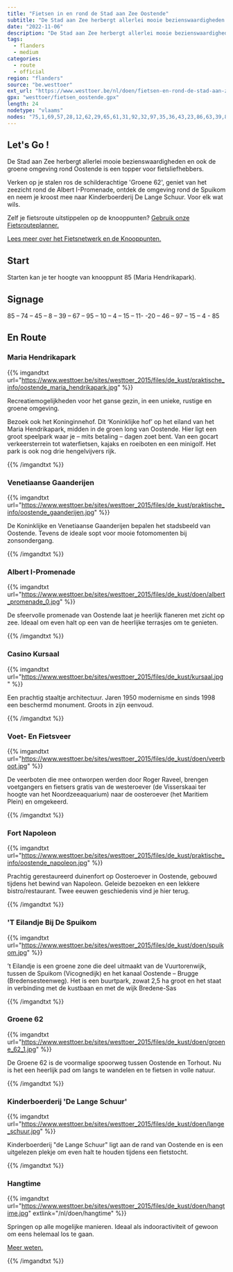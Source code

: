 ```yaml
---
title: "Fietsen in en rond de Stad aan Zee Oostende"
subtitle: "De Stad aan Zee herbergt allerlei mooie bezienswaardigheden en ook de groene omgeving rond Oostende is een topper voor fietsliefhebbers"
date: "2022-11-06"
description: "De Stad aan Zee herbergt allerlei mooie bezienswaardigheden en ook de groene omgeving rond Oostende is een topper voor fietsliefhebbers" 
tags:
  - flanders
  - medium
categories: 
  - route
  - official
region: "flanders"
source: "be.westtoer"
ext_url: "https://www.westtoer.be/nl/doen/fietsen-en-rond-de-stad-aan-zee-oostende"
gpx: "westtoer/fietsen_oostende.gpx"
length: 24
nodetype: "vlaams"
nodes: "75,1,69,57,28,12,62,29,65,61,31,92,32,97,35,36,43,23,86,63,39,84,94,16,99,47,13,10,68,61,9,18,59,1,75"
---
```


## Let's Go !

De Stad aan Zee herbergt allerlei mooie bezienswaardigheden en ook de groene omgeving rond Oostende is een topper voor fietsliefhebbers.

Verken op je stalen ros de schilderachtige 'Groene 62', geniet van het zeezicht rond de  Albert I-Promenade, ontdek de omgeving rond de Spuikom en neem je kroost mee naar Kinderboerderij De Lange Schuur. Voor elk wat wils.

Zelf je fietsroute uitstippelen op de knooppunten? [Gebruik onze Fietsrouteplanner.](https://www.westtoer.be/nl/fietsrouteplanner)

[Lees meer over het Fietsnetwerk en de Knooppunten.](https://www.westtoer.be/nl/inspiratie/fietsnetwerk)

## Start 

Starten kan je ter hoogte van knooppunt 85 (Maria Hendrikapark).

## Signage

85 – 74 – 45 – 8 – 39 – 67 – 95 – 10 – 4 – 15 – 11- -20 – 46 – 97 – 15 – 4 - 85

## En Route

### Maria Hendrikapark

{{% imgandtxt url="https://www.westtoer.be/sites/westtoer_2015/files/de_kust/praktische_info/oostende_maria_hendrikapark.jpg" %}}

Recreatiemogelijkheden voor het ganse gezin, in een unieke, rustige en groene omgeving.

Bezoek ook het Koninginnehof. Dit ‘Koninklijke hof’ op het eiland van het Maria Hendrikapark, midden in de groen long van Oostende. Hier ligt een groot speelpark waar je – mits betaling – dagen zoet bent. Van een gocart verkeersterrein tot waterfietsen, kajaks en roeiboten en een minigolf. Het park is ook nog drie hengelvijvers rijk.

{{% /imgandtxt %}}

### Venetiaanse Gaanderijen

{{% imgandtxt url="https://www.westtoer.be/sites/westtoer_2015/files/de_kust/praktische_info/oostende_gaanderijen.jpg" %}}

De Koninklijke en Venetiaanse Gaanderijen bepalen het stadsbeeld van Oostende. Tevens de ideale sopt voor mooie fotomomenten bij zonsondergang.

{{% /imgandtxt %}}

### Albert I-Promenade

{{% imgandtxt url="https://www.westtoer.be/sites/westtoer_2015/files/de_kust/doen/albert_promenade_0.jpg" %}}

De sfeervolle promenade van Oostende laat je heerlijk flaneren met zicht op zee. Ideaal om even halt op een van de heerlijke terrasjes om te genieten.

{{% /imgandtxt %}}

### Casino Kursaal

{{% imgandtxt url="https://www.westtoer.be/sites/westtoer_2015/files/de_kust/kursaal.jpg" %}}

Een prachtig staaltje architectuur. Jaren 1950 modernisme en sinds 1998 een beschermd monument. Groots in zijn eenvoud.

{{% /imgandtxt %}}

### Voet- En Fietsveer

{{% imgandtxt url="https://www.westtoer.be/sites/westtoer_2015/files/de_kust/doen/veerboot.jpg" %}}

De veerboten die mee ontworpen werden door Roger Raveel, brengen voetgangers en fietsers gratis van de westeroever (de Visserskaai ter hoogte van het Noordzeeaquarium) naar de oosteroever (het Maritiem Plein) en omgekeerd.

{{% /imgandtxt %}}

### Fort Napoleon

{{% imgandtxt url="https://www.westtoer.be/sites/westtoer_2015/files/de_kust/praktische_info/oostende_napoleon.jpg" %}}

Prachtig gerestaureerd duinenfort op Oosteroever in Oostende, gebouwd tijdens het bewind van Napoleon. Geleide bezoeken en een lekkere bistro/restaurant. Twee eeuwen geschiedenis vind je hier terug.

{{% /imgandtxt %}}

### 'T Eilandje Bij De Spuikom

{{% imgandtxt url="https://www.westtoer.be/sites/westtoer_2015/files/de_kust/doen/spuikom.jpg" %}}

’t Eilandje is een groene zone die deel uitmaakt van de Vuurtorenwijk, tussen de Spuikom (Vicognedijk) en het kanaal Oostende – Brugge (Bredensesteenweg). Het is een buurtpark, zowat 2,5 ha groot en het staat in verbinding met de kustbaan en met de wijk Bredene-Sas

{{% /imgandtxt %}}

### Groene 62

{{% imgandtxt url="https://www.westtoer.be/sites/westtoer_2015/files/de_kust/doen/groene_62_1.jpg" %}}

De Groene 62 is de voormalige spoorweg tussen Oostende en Torhout. Nu is het een heerlijk pad om langs te wandelen en te fietsen in volle natuur.

{{% /imgandtxt %}}

### Kinderboerderij 'De Lange Schuur'

{{% imgandtxt url="https://www.westtoer.be/sites/westtoer_2015/files/de_kust/doen/lange_schuur.jpg" %}}

Kinderboerderij "de Lange Schuur" ligt aan de rand van Oostende en is een uitgelezen plekje om even halt te houden tijdens een fietstocht.

{{% /imgandtxt %}}

### Hangtime

{{% imgandtxt url="https://www.westtoer.be/sites/westtoer_2015/files/de_kust/doen/hangtime.jpg" extlink="/nl/doen/hangtime" %}}

Springen op alle mogelijke manieren. Ideaal als indooractiviteit of gewoon om eens helemaal los te gaan.

[Meer weten.](https://www.westtoer.be/nl/doen/hangtime)

{{% /imgandtxt %}}